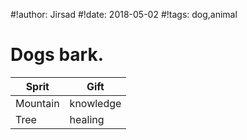 #!author: Jirsad
#!date: 2018-05-02
#!tags: dog,animal

# Dogs bark.

Sprit | Gift
---|---
Mountain | knowledge
Tree | healing
